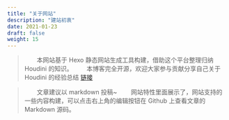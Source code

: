 ```yaml
---
title: "关于网站"
description: "建站初衷"
date: 2021-01-23
draft: false
weight: 15
---
```


> &emsp;&emsp;本网站基于 Hexo 静态网站生成工具构建，借助这个平台整理归纳 Houdini 的知识。
> &emsp;&emsp;本博客完全开源，欢迎大家参与贡献分享自己关于 Houdini 的经验总结 [链接](https://github.com/FXTD-ODYSSEY/HoudiniWiki)

> &emsp;&emsp;文章建议以 markdown 投稿~
> &emsp;&emsp;网站特性里面展示了，网站支持的一些内容构建，可以点击右上角的编辑按钮在 Github 上查看文章的 Markdown 源码。


